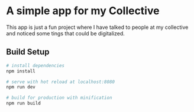 # A simple app for my Collective
This app is just a fun project where I have talked to people at my collective and noticed some tings that could be digitalized.

## Build Setup

``` bash
# install dependencies
npm install

# serve with hot reload at localhost:8080
npm run dev

# build for production with minification
npm run build
```
